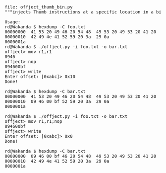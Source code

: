 <pre>
file: offject_thumb_bin.py
"""injects Thumb instructions at a specific location in a binary"""

Usage:
rd@Wakanda $ hexdump -C foo.txt 
00000000  41 53 20 49 46 20 54 48  49 53 20 49 53 20 41 20  |AS IF THIS IS A |
00000010  42 49 4e 41 52 59 20 3a  29 0a                    |BINARY :).|
0000001a
rd@Wakanda $ ./offject.py -i foo.txt -o bar.txt
offject> mov r1,r1 
0946
offject> nop
094600bf
offject> write
Enter offset: [0xabc]> 0x10
Done!

rd@Wakanda $ hexdump -C bar.txt 
00000000  41 53 20 49 46 20 54 48  49 53 20 49 53 20 41 20  |AS IF THIS IS A |
00000010  09 46 00 bf 52 59 20 3a  29 0a                    |.F..RY :).|
0000001a

rd@Wakanda $ ./offject.py -i foo.txt -o bar.txt
offject> mov r1,r1;nop
094600bf
offject> write
Enter offset: [0xabc]> 0x0
Done!

rd@Wakanda $ hexdump -C bar.txt 
00000000  09 46 00 bf 46 20 54 48  49 53 20 49 53 20 41 20  |.F..F THIS IS A |
00000010  42 49 4e 41 52 59 20 3a  29 0a                    |BINARY :).|
0000001a

</pre>
